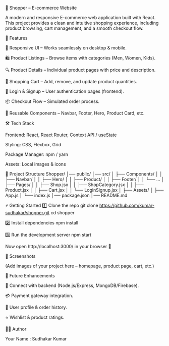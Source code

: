 🛒 Shopper – E-commerce Website

A modern and responsive E-commerce web application built with React.
This project provides a clean and intuitive shopping experience, including product browsing, cart management, and a smooth checkout flow.

🚀 Features

📱 Responsive UI – Works seamlessly on desktop & mobile.

🛍️ Product Listings – Browse items with categories (Men, Women, Kids).

🔍 Product Details – Individual product pages with price and description.

🛒 Shopping Cart – Add, remove, and update product quantities.

🔐 Login & Signup – User authentication pages (frontend).

📦 Checkout Flow – Simulated order process.

🧩 Reusable Components – Navbar, Footer, Hero, Product Card, etc.

🛠️ Tech Stack

Frontend: React, React Router, Context API / useState

Styling: CSS, Flexbox, Grid

Package Manager: npm / yarn

Assets: Local images & icons

📂 Project Structure
Shopper/
│── public/
│── src/
│   ├── Components/
│   │   ├── Navbar/
│   │   ├── Hero/
│   │   ├── Product/
│   │   ├── Footer/
│   │   └── ...
│   ├── Pages/
│   │   ├── Shop.jsx
│   │   ├── ShopCategory.jsx
│   │   ├── Product.jsx
│   │   ├── Cart.jsx
│   │   └── LoginSignup.jsx
│   ├── Assets/
│   ├── App.js
│   └── index.js
│── package.json
│── README.md

⚡ Getting Started
1️⃣ Clone the repo
git clone https://github.com/kumar-sudhakar/shopper.git
cd shopper

2️⃣ Install dependencies
npm install

3️⃣ Run the development server
npm start


Now open http://localhost:3000/
 in your browser 🎉

📸 Screenshots

(Add images of your project here – homepage, product page, cart, etc.)

📌 Future Enhancements

🔑 Connect with backend (Node.js/Express, MongoDB/Firebase).

💳 Payment gateway integration.

👤 User profile & order history.

⭐ Wishlist & product ratings.

👨‍💻 Author

Your Name : Sudhakar Kumar

